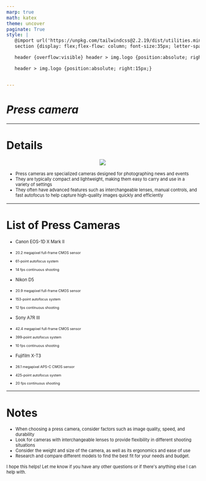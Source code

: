```yaml
---
marp: true
math: katex
theme: uncover
paginate: True
style: |
   @import url('https://unpkg.com/tailwindcss@2.2.19/dist/utilities.min.css');
   section {display: flex;flex-flow: column; font-size:35px; letter-spacing:1.4px;}

   header {overflow:visible} header > img.logo {position:absolute; right:15px;}

   header > img.logo {position:absolute; right:15px;}


---
```

<!-- backgroundColor: white -->
<!-- _class: lead -->

 # _Press camera_

---
<style scoped>p,li {font-size:0.84em}</style>

 # Details
<div style="display: flex; flex: 1 1 auto; flex-flow: row; min-height: 0"><div style="display: flex; flex: 1 1 auto; justify-content: center;min-height:0;min-width:0; margin-bottom:0.1em;;margin-right:0.15em">
<img style='object-fit: contain; max-height:100%; max-width:100%; background-color: rgba(0,0,0,0);' src='https://upload.wikimedia.org/wikipedia/commons/thumb/9/9f/Mpp_VIII.jpg/220px-Mpp_VIII.jpg'/>
</div>
</div>

- Press cameras are specialized cameras designed for photographing news and events
- They are typically compact and lightweight, making them easy to carry and use in a variety of settings
- They often have advanced features such as interchangeable lenses, manual controls, and fast autofocus to help capture high-quality images quickly and efficiently

---
<style scoped>p,li {font-size:0.36em}</style>

 # List of Press Cameras
- Canon EOS-1D X Mark II

+ 20.2 megapixel full-frame CMOS sensor

+ 61-point autofocus system

+ 14 fps continuous shooting
- Nikon D5

+ 20.9 megapixel full-frame CMOS sensor

+ 153-point autofocus system

+ 12 fps continuous shooting
- Sony A7R III

+ 42.4 megapixel full-frame CMOS sensor

+ 399-point autofocus system

+ 10 fps continuous shooting
- Fujifilm X-T3

+ 26.1 megapixel APS-C CMOS sensor

+ 425-point autofocus system

+ 20 fps continuous shooting


---
<style scoped>p,li {font-size:0.80em}</style>

 # Notes
- When choosing a press camera, consider factors such as image quality, speed, and durability
- Look for cameras with interchangeable lenses to provide flexibility in different shooting situations
- Consider the weight and size of the camera, as well as its ergonomics and ease of use
- Research and compare different models to find the best fit for your needs and budget.

I hope this helps! Let me know if you have any other questions or if there's anything else I can help with.
